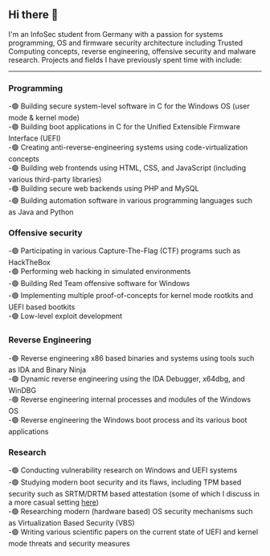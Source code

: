## Hi there 👋

I'm an InfoSec student from Germany with a passion for systems programming, OS and firmware security architecture including Trusted Computing concepts, reverse engineering, offensive security and malware research. Projects and fields I have previously spent time with include:  

<hr>

### Programming
-🟢 Building secure system-level software in C for the Windows OS (user mode & kernel mode)  
-🟢 Building boot applications in C for the Unified Extensible Firmware Interface (UEFI)  
-🟢 Creating anti-reverse-engineering systems using code-virtualization concepts  
-🟢 Building web frontends using HTML, CSS, and JavaScript (including various third-party libraries)  
-🟢 Building secure web backends using PHP and MySQL  
-🟢 Building automation software in various programming languages such as Java and Python  

### Offensive security
-🟢 Participating in various Capture-The-Flag (CTF) programs such as HackTheBox  
-🟢 Performing web hacking in simulated environments  
-🟢 Building Red Team offensive software for Windows  
-🟢 Implementing multiple proof-of-concepts for kernel mode rootkits and UEFI based bootkits  
-🟢 Low-level exploit development  

### Reverse Engineering
-🟢 Reverse engineering x86 based binaries and systems using tools such as IDA and Binary Ninja  
-🟢 Dynamic reverse engineering using the IDA Debugger, x64dbg, and WinDBG  
-🟢 Reverse engineering internal processes and modules of the Windows OS  
-🟢 Reverse engineering the Windows boot process and its various boot applications  

### Research
-🟢 Conducting vulnerability research on Windows and UEFI systems  
-🟢 Studying modern boot security and its flaws, including TPM based security such as SRTM/DRTM based attestation (some of which I discuss in a more casual setting [here](https://never-unsealed.gitbook.io/blog))  
-🟢 Researching modern (hardware based) OS security mechanisms such as Virtualization Based Security (VBS)  
-🟢 Writing various scientific papers on the current state of UEFI and kernel mode threats and security measures  

<!--
**never-unsealed/never-unsealed** is a ✨ _special_ ✨ repository because its `README.md` (this file) appears on your GitHub profile.

Here are some ideas to get you started:

- 🔭 I’m currently working on ...
- 🌱 I’m currently learning ...
- 👯 I’m looking to collaborate on ...
- 🤔 I’m looking for help with ...
- 💬 Ask me about ...
- 📫 How to reach me: ...
- 😄 Pronouns: ...
- ⚡ Fun fact: ...
-->

